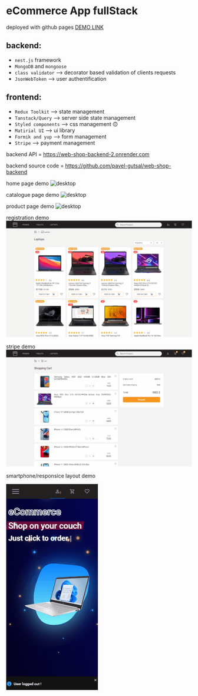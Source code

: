 # eCommerce App fullStack

deployed with github pages [DEMO LINK](https://pavel-gutsal.github.io/web-Shop-frontend/)

## backend:
  * `nest.js` framework
  * `MongoDB` and `mongoose`
  * `class validator` --> decorator based validation of clients requests
  * `JsonWebToken` --> user authentification


## frontend: 
  * `Redux Toolkit` --> state management
  * `Tanstack/Query` --> server side state management
  * `Styled components` --> css management 🙃
  * `Matirial UI` --> ui library
  * `Formik and yup` --> form management
  * `Stripe` --> payment management


backend API = https://web-shop-backend-2.onrender.com

backend source code = https://github.com/pavel-gutsal/web-shop-backend

home page demo
![desktop](./description/home.gif)

catalogue page demo
![desktop](./description/catalogue.gif)

product page demo
![desktop](./description/product.gif)

registration demo
![desktop](./description/registration.gif)

stripe demo
![desktop](./description/purchase.gif)

smartphone/responsice layout demo

![desktop](./description/mobile.gif)